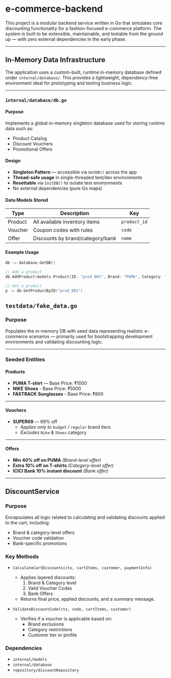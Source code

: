 # e-commerce-backend

This project is a modular backend service written in Go that simulates core discounting functionality for a fashion-focused e-commerce platform. The system is built to be extensible, maintainable, and testable from the ground up — with zero external dependencies in the early phase.

---

## In-Memory Data Infrastructure

The application uses a custom-built, runtime in-memory database defined under `internal/database/`. This provides a lightweight, dependency-free environment ideal for prototyping and testing business logic.

---

### `internal/database/db.go`

#### Purpose

Implements a global in-memory singleton database used for storing runtime data such as:

- Product Catalog
- Discount Vouchers
- Promotional Offers

#### Design

- **Singleton Pattern** — accessible via `GetDB()` across the app
- **Thread-safe usage** in single-threaded test/dev environments
- **Resettable** via `InitDB()` to isolate test environments
- No external dependencies (pure Go maps)

#### Data Models Stored

| Type      | Description                         | Key         |
|-----------|-------------------------------------|-------------|
| Product   | All available inventory items       | `product_id`|
| Voucher   | Coupon codes with rules             | `code`      |
| Offer     | Discounts by brand/category/bank    | `name`      |

#### Example Usage

```go
db := database.GetDB()

// Add a product
db.AddProduct(models.Product{ID: "prod_001", Brand: "PUMA", Category: "T-shirts"})

// Get a product
p := db.GetProductByID("prod_001")
```

## `testdata/fake_data.go`

### Purpose

Populates the in-memory DB with seed data representing realistic e-commerce scenarios — primarily used for bootstrapping development environments and validating discounting logic.

---

### Seeded Entities

#### Products

- **PUMA T-shirt** — Base Price: ₹1000  
- **NIKE Shoes** - Base Price: ₹5000
- **FASTRACK Sunglasses** - Base Price: ₹800

---

#### Vouchers

- **SUPER69** — 69% off  
  - *Applies only to* `budget` / `regular` brand tiers  
  - *Excludes* `Nike` & `Shoes` category

---

#### Offers

- **Min 40% off on PUMA** *(Brand-level offer)*  
- **Extra 10% off on T-shirts** *(Category-level offer)*  
- **ICICI Bank 10% instant discount** *(Bank offer)*


---

## DiscountService

### Purpose
Encapsulates all logic related to calculating and validating discounts applied to the cart, including:

- Brand & category-level offers
- Voucher code validation
- Bank-specific promotions

### Key Methods

- `CalculateCartDiscounts(ctx, cartItems, customer, paymentInfo)`
  - Applies layered discounts:
    1. Brand & Category level
    2. Valid Voucher Codes
    3. Bank Offers
  - Returns final price, applied discounts, and a summary message.

- `ValidateDiscountCode(ctx, code, cartItems, customer)`
  - Verifies if a voucher is applicable based on:
    - Brand exclusions
    - Category restrictions
    - Customer tier or profile

### Dependencies
- `internal/models`
- `internal/database`
- `repository/discountRepository`
